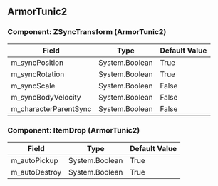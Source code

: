 ## ArmorTunic2

### Component: ZSyncTransform (ArmorTunic2)

|Field|Type|Default Value|
|-----|----|-------------|
|m_syncPosition|System.Boolean|True|
|m_syncRotation|System.Boolean|True|
|m_syncScale|System.Boolean|False|
|m_syncBodyVelocity|System.Boolean|False|
|m_characterParentSync|System.Boolean|False|

### Component: ItemDrop (ArmorTunic2)

|Field|Type|Default Value|
|-----|----|-------------|
|m_autoPickup|System.Boolean|True|
|m_autoDestroy|System.Boolean|True|

